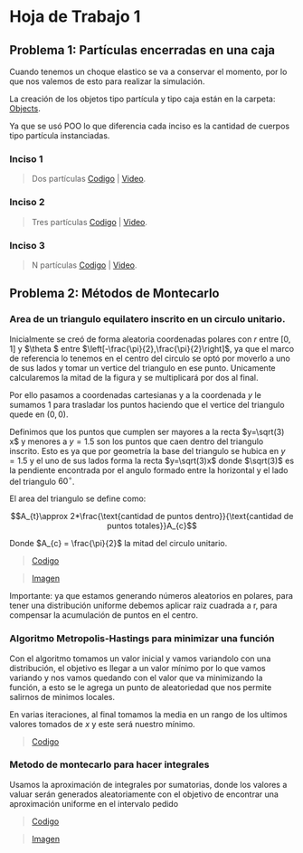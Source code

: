 # Hoja de Trabajo 1

## Problema 1: Partículas encerradas en una caja

Cuando tenemos un choque elastico se va a conservar el momento, por lo que nos valemos de esto para realizar la simulación.

La creación de los objetos tipo partícula y tipo caja están en la carpeta: [Objects](Problema_1/Objects/Objects.py).

Ya que se usó POO lo que diferencia cada inciso es la cantidad de cuerpos tipo partícula instanciadas.

### Inciso 1

> Dos partículas [Codigo](Problema_1/2_particles_collision.py) | [Video](Problema_1/Videos/2_Particles.mp4).

### Inciso 2

> Tres partículas [Codigo](Problema_1/3_particles_collision.py) |  [Video](Problema_1/Videos/3_Particles.mp4).

### Inciso 3

> N partículas [Codigo](Problema_1/N_particles_collision.py) | [Video](Problema_1/Videos/N_Particles.mp4).

## Problema 2: Métodos de Montecarlo

### Area de un triangulo equilatero inscrito en un circulo unitario.

Inicialmente se creó de forma aleatoria coordenadas polares con $r$ entre $[0,1]$ y $\theta $ entre $\left[-\frac{\pi}{2},\frac{\pi}{2}\right]$, ya que el marco de referencia lo tenemos en el centro del circulo se optó por moverlo a uno de sus lados y tomar
un vertice del triangulo en ese punto. Unicamente calcularemos la mitad de la figura y se multiplicará por dos al final.

Por ello pasamos a coordenadas cartesianas y a la coordenada $y$ le sumamos $1$ para trasladar los puntos haciendo que el vertice del triangulo quede en $(0,0)$.

Definimos que los puntos que cumplen ser mayores a la recta $y=\sqrt(3) x$ y menores a $y=1.5$ son los puntos que caen dentro del triangulo inscrito. Esto es ya que por geometría la base del triangulo se hubica en $y=1.5$ y el uno de sus lados forma la recta $y=\sqrt(3)x$ donde $\sqrt(3)$ es la pendiente encontrada por el angulo formado entre la horizontal y el lado del triangulo $60^{\circ}$.

El area del triangulo se define como:

$$A_{t}\approx 2*\frac{\text{cantidad de puntos dentro}}{\text{cantidad de puntos totales}}A_{c}$$

Donde $A_{c} = \frac{\pi}{2}$ la mitad del circulo unitario.

> [Codigo](Problema_2/Area_Triangle_MontecarloMetod.py)

> [Imagen](Problema_2/Images/Area_triangle.png)


Importante: ya que estamos generando números aleatorios en polares, para tener una distribución uniforme debemos aplicar raiz cuadrada a r, para compensar la acumulación de puntos en el centro.


### Algoritmo Metropolis-Hastings para minimizar una función 

Con el algoritmo tomamos un valor inicial y vamos variandolo con una distribución, el objetivo es llegar a un valor mínimo por lo que vamos variando y nos vamos quedando con el valor que va minimizando la función, a esto se le agrega un punto de aleatoriedad que nos permite salirnos de minimos locales.

En varias iteraciones, al final tomamos la media en un rango de los ultimos valores tomados de $x$ y este será nuestro mínimo.

> [Codigo](Problema_2/Minimize_Function_Metropolis-Hastings.py)

### Metodo de montecarlo para hacer integrales

Usamos la aproximación de integrales por sumatorias, donde los valores a valuar serán generados aleatoriamente con el objetivo de encontrar una aproximación uniforme en el intervalo pedido

> [Codigo](Problema_2/Integral_MotecarloMetod.py)

> [Imagen](Problema_2/Images/Functions.png)
